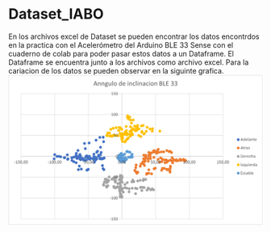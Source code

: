 # Dataset_IABO
En los archivos excel de Dataset se pueden encontrar los datos encontrdos en la practica con el Acelerómetro del Arduino BLE 33 Sense con el cuaderno de colab para poder pasar estos datos a un Dataframe. El Dataframe se encuentra junto a los archivos como archivo excel. Para la cariacion de los datos se pueden observar en la siguinte grafica.
![Image text](https://github.com/cristianl98/Dataset_IABO/blob/main/Grafica.png)
